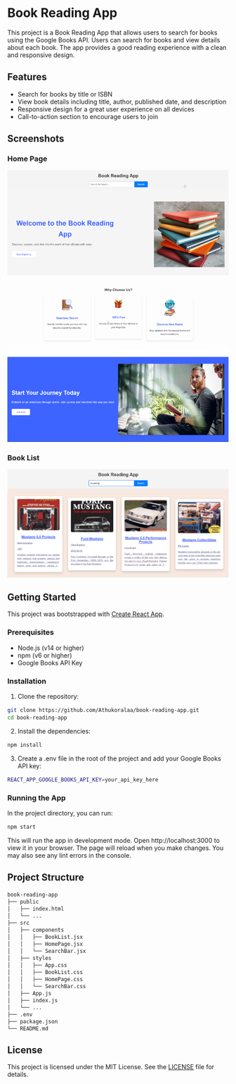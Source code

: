 # Book Reading App

This project is a Book Reading App that allows users to search for books using the Google Books API. Users can search for books and view details about each book. The app provides a good reading experience with a clean and responsive design.

## Features

- Search for books by title or ISBN
- View book details including title, author, published date, and description
- Responsive design for a great user experience on all devices
- Call-to-action section to encourage users to join

## Screenshots

### Home Page
![Home Page](./screenshots/home.png)

### Book List
![Book List](./screenshots/book-list.png)

## Getting Started

This project was bootstrapped with [Create React App](https://github.com/facebook/create-react-app).

### Prerequisites

- Node.js (v14 or higher)
- npm (v6 or higher)
- Google Books API Key

### Installation

1. Clone the repository:

```sh
git clone https://github.com/Athukoralaa/book-reading-app.git
cd book-reading-app
```

2. Install the dependencies:

```sh
npm install
```

3. Create a .env file in the root of the project and add your Google Books API key:

```sh
REACT_APP_GOOGLE_BOOKS_API_KEY=your_api_key_here
```

### Running the App

In the project directory, you can run:

```sh
npm start
```
This will run the app in development mode. Open http://localhost:3000 to view it in your browser. The page will reload when you make changes. You may also see any lint errors in the console.

## Project Structure

```filetree
book-reading-app
├── public
│   ├── index.html
│   └── ...
├── src
│   ├── components
│   │   ├── BookList.jsx
│   │   ├── HomePage.jsx
│   │   └── SearchBar.jsx
│   ├── styles
│   │   ├── App.css
│   │   ├── BookList.css
│   │   ├── HomePage.css
│   │   └── SearchBar.css
│   ├── App.js
│   ├── index.js
│   └── ...
├── .env
├── package.json
└── README.md
```

## License

This project is licensed under the MIT License. See the [LICENSE](LICENSE) file for details.
